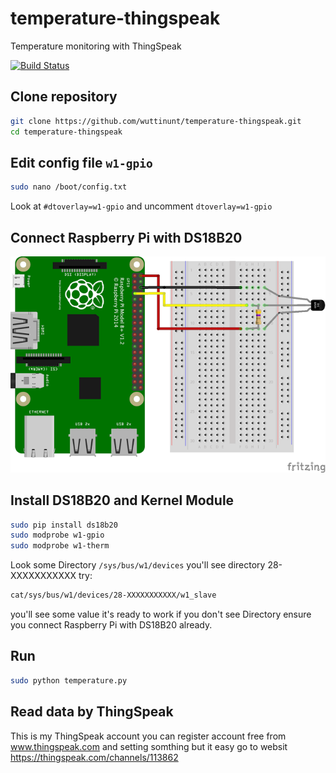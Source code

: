 # temperature-thingspeak
Temperature monitoring with  ThingSpeak

[![Build Status](https://drone.io/github.com/wuttinunt/temperature-thingspeak/status.png)](https://drone.io/github.com/wuttinunt/temperature-thingspeak/latest)


## Clone repository
```bash
git clone https://github.com/wuttinunt/temperature-thingspeak.git
cd temperature-thingspeak
```

## Edit config file ```w1-gpio```
```bash
sudo nano /boot/config.txt
```
Look at ```#dtoverlay=w1-gpio``` and uncomment ```dtoverlay=w1-gpio```

## Connect Raspberry Pi with DS18B20

![RasPi](image.png?raw=true "RasPi")

## Install DS18B20 and Kernel Module
```bash
sudo pip install ds18b20
sudo modprobe w1-gpio
sudo modprobe w1-therm
```
Look some Directory ``` /sys/bus/w1/devices ``` you'll see directory 28-XXXXXXXXXXX
try:
```bash
cat/sys/bus/w1/devices/28-XXXXXXXXXXX/w1_slave
```
you'll see some value it's ready to work
if you don't see Directory ensure you connect Raspberry Pi with DS18B20 already.

## Run

```bash
sudo python temperature.py
```

## Read data by ThingSpeak
This is my ThingSpeak account you can register account free from www.thingspeak.com and setting somthing but it easy
go to websit https://thingspeak.com/channels/113862



